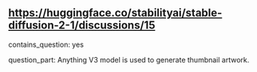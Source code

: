 ## https://huggingface.co/stabilityai/stable-diffusion-2-1/discussions/15

contains_question: yes

question_part: Anything V3 model is used to generate thumbnail artwork.